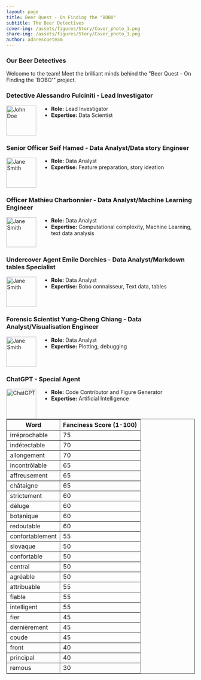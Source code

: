 ```yaml
---
layout: page
title: Beer Quest - On Finding the "BOBO"
subtitle: The Beer Detectives
cover-img: /assets/figures/Story/Cover_photo_1.png
share-img: /assets/figures/Story/Cover_photo_1.png
author: adarescueteam
---
```


### Our Beer Detectives

Welcome to the team! Meet the brilliant minds behind the "Beer Quest - On Finding the 'BOBO'" project.

### Detective Alessandro Fulciniti - Lead Investigator

<div style="float: left; margin-right: 40px; clear: left;">
    <img src="https://jay4biopz.github.io/adarescueteam-beerquest/assets/figures/Avatars/avatar_4.png" alt="John Doe" width="80" height="80">
</div>

- **Role:** Lead Investigator
- **Expertise:** Data Scientist

<div style="clear: both;"></div>


### Senior Officer Seif Hamed - Data Analyst/Data story Engineer

<div style="float: left; margin-right: 40px; clear: left;">
    <img src="https://jay4biopz.github.io/adarescueteam-beerquest/assets/figures/Avatars/avatar_5.png" alt="Jane Smith" width="80" height="80">
</div>

- **Role:** Data Analyst
- **Expertise:** Feature preparation, story ideation

<div style="clear: both;"></div>


### Officer Mathieu Charbonnier - Data Analyst/Machine Learning Engineer

<div style="float: left; margin-right: 40px; clear: left;">
    <img src="https://jay4biopz.github.io/adarescueteam-beerquest/assets/figures/Avatars/avatar_1.png" alt="Jane Smith" width="80" height="80">
</div>

- **Role:** Data Analyst
- **Expertise:** Computational complexity, Machine Learning, text data analysis

<div style="clear: both;"></div>


### Undercover Agent Emile Dorchies - Data Analyst/Markdown tables Specialist

<div style="float: left; margin-right: 40px; clear: left;">
    <img src="https://jay4biopz.github.io/adarescueteam-beerquest/assets/figures/Avatars/avatar_2.png" alt="Jane Smith" width="80" height="80">
</div>

- **Role:** Data Analyst
- **Expertise:** Bobo connaisseur, Text data, tables

<div style="clear: both;"></div>


### Forensic Scientist Yung-Cheng Chiang - Data Analyst/Visualisation Engineer

<div style="float: left; margin-right: 40px; clear: left;">
    <img src="https://jay4biopz.github.io/adarescueteam-beerquest/assets/figures/Avatars/avatar_3.png" alt="Jane Smith" width="80" height="80">
</div>

- **Role:** Data Analyst
- **Expertise:** Plotting, debugging

<div style="clear: both;"></div>


### ChatGPT - Special Agent

<div style="float: left; margin-right: 40px; clear: left;">
    <img src="https://jay4biopz.github.io/adarescueteam-beerquest/assets/figures/Avatars/avatar_6.png" alt="ChatGPT" width="80" height="80">
</div>

- **Role:** Code Contributor and Figure Generator
- **Expertise:** Artificial Intelligence


<div style="text-align: center;">
  <table border="1" cellpadding="5">
    <tr>
      <th>Word</th>
      <th>Fanciness Score (1-100)</th>
    </tr>
    <tr>
      <td>irréprochable</td>
      <td>75</td>
    </tr>
    <tr>
      <td>indétectable</td>
      <td>70</td>
    </tr>
    <tr>
      <td>allongement</td>
      <td>70</td>
    </tr>
    <tr>
      <td>incontrôlable</td>
      <td>65</td>
    </tr>
    <tr>
      <td>affreusement</td>
      <td>65</td>
    </tr>
    <tr>
      <td>châtaigne</td>
      <td>65</td>
    </tr>
    <tr>
      <td>strictement</td>
      <td>60</td>
    </tr>
    <tr>
      <td>déluge</td>
      <td>60</td>
    </tr>
    <tr>
      <td>botanique</td>
      <td>60</td>
    </tr>
    <tr>
      <td>redoutable</td>
      <td>60</td>
    </tr>
    <tr>
      <td>confortablement</td>
      <td>55</td>
    </tr>
    <tr>
      <td>slovaque</td>
      <td>50</td>
    </tr>
    <tr>
      <td>confortable</td>
      <td>50</td>
    </tr>
    <tr>
      <td>central</td>
      <td>50</td>
    </tr>
    <tr>
      <td>agréable</td>
      <td>50</td>
    </tr>
    <tr>
      <td>attribuable</td>
      <td>55</td>
    </tr>
    <tr>
      <td>fiable</td>
      <td>55</td>
    </tr>
    <tr>
      <td>intelligent</td>
      <td>55</td>
    </tr>
    <tr>
      <td>fier</td>
      <td>45</td>
    </tr>
    <tr>
      <td>dernièrement</td>
      <td>45</td>
    </tr>
    <tr>
      <td>coude</td>
      <td>45</td>
    </tr>
    <tr>
      <td>front</td>
      <td>40</td>
    </tr>
    <tr>
      <td>principal</td>
      <td>40</td>
    </tr>
    <tr>
      <td>remous</td>
      <td>30</td>
    </tr>
  </table>
</div>
